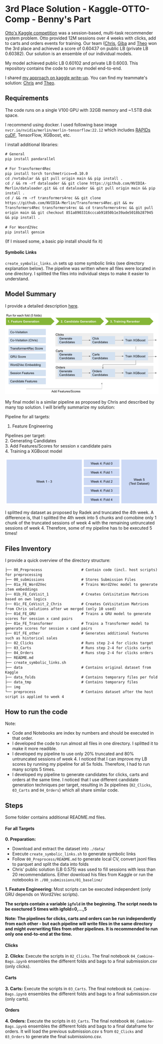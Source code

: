 # 3rd Place Solution - Kaggle-OTTO-Comp - Benny's Part

[Otto's Kaggle competition](https://www.kaggle.com/competitions/otto-recommender-system/) was a session-based, multi-task recommender system problem. Otto provided 12M sessions over 4 weeks with clicks, add to carts and orders events for training. Our team ([Chris](https://www.kaggle.com/cdeotte), [Giba](https://www.kaggle.com/titericz) and [Theo](https://www.kaggle.com/theoviel) won the 3rd place and achieved a score of 0.60437 on public LB (private LB 0.60382). Our solution is an ensemble of our individual models. 

My model achieved public LB 0.60102 and private LB 0.6003. This repository contains the code to run my model end-to-end.

I shared [my approach on kaggle write-up](https://www.kaggle.com/competitions/otto-recommender-system/discussion/386497). You can find my teammate's solution: [Chris](https://www.kaggle.com/competitions/otto-recommender-system/discussion/383013) and [Theo](https://www.kaggle.com/competitions/otto-recommender-system/discussion/382975).

## Requirements

The code runs on a single V100 GPU with 32GB memory and ~1.5TB disk space.

I recommend using docker. I used following base image `nvcr.io/nvidia/merlin/merlin-tensorflow:22.12` which includes [RAPIDs cuDF](https://docs.rapids.ai/api/cudf/stable/), TensorFlow, XGBoost, etc.

I install additional libraries:
```
# General
pip install pandarallel

# For Transformer4Rec
pip install torch torchmetrics==0.10.0
cd /nvtabular && git pull origin main && pip install .
cd / && rm -rf dataloader && git clone https://github.com/NVIDIA-Merlin/dataloader.git && cd dataloader && git pull origin main && pip install .
cd / && rm -rf transformers4rec && git clone https://github.com/NVIDIA-Merlin/Transformers4Rec.git && mv Transformers4Rec transformers4rec && cd transformers4rec && git pull origin main && git checkout 851a8903316cccab91850b1e39ade5018b287945 && pip install .

# For Woord2Vec
pip install gensim
```
(If I missed some, a basic pip install should fix it)

#### Symbolic Links

`create_symbolic_links.sh` sets up some symbolic links (see directory explanation below). The pipeline was written where all files were located in one directory. I splitted the files into individual steps to make it easier to understand. 

## Model Summary

I provide a detailed description [here](https://www.kaggle.com/competitions/otto-recommender-system/discussion/386497).

![model](./img/model.png)

My final model is a similar pipeline as proposed by Chris and described by many top solution. I will briefly summarize my solution:

Pipeline for all targets:<br>
1. Feature Engineering<br>

Pipelines per target:<br>
2. Generating Candidates<br>
3. Add Features/Scores for session x candidate pairs<br>
4. Training a XGBoost model<br>

![model](./img/datasplit.png)

I splitted my dataset as proposed by Radek and truncated the 4th week. A difference is, that I splitted the 4th week into 5 chunks and comobine only 1 chunk of the truncated sessions of week 4 with the remaining untruncated sessions of week 4. Therefore, some of my pipeline has to be executed 5 times!

## Files Inventory

I provide a quick overview of the directory structure:

```
├── 00_Preprocess                  # Contain code (incl. host scripts) for preprocessing
├── 00_submissions                 # Stores Submission Files
├── 01a_FE_Word2Vec                # Trains Word2Vec model to generate item embeddings
├── 01b_FE_CoVisit_1               # Creates CoVisitation Matrices based on own logics
├── 01c_FE_CoVisit_2_Chris         # Creates CoVisitation Matrices from Chris solutions after we merged (only 10 used)
├── 01d_FE_GRU                     # Trains a GRU model to generate scores for session x cand pairs
├── 01e_FE_Transformer             # Trains a Transformer model to generate scores for session x cand pairs
├── 01f_FE_other                   # Generates additional features such as historical sales
├── 02_Clicks                      # Runs step 2-4 for clicks target
├── 03_Carts                       # Runs step 2-4 for clicks carts
├── 04_Orders                      # Runs step 2-4 for clicks orders
├── README.md
├── create_symbolic_links.sh
├── data                           # Contains original dataset from Kaggle
├── data_folds                     # Contains temporary files per fold
├── data_tmp                       # Contains temporary files
├── img
└── preprocess                     # Contains dataset after the host script is applied to week 4
```

## How to run the code

Note:
- Code and Notebooks are index by numbers and should be executed in that order.
- I developed the code to run almost all files in one directory. I splitted it to make it more readible.
- I developed my pipeline to use only 20% truncated and 80% untruncated sessions of week 4. I noticed that I can improve my LB scores by running my pipeline for all 5x folds. Therefore, I had to run many scripts 5 times.
- I developed my pipeline to generate candidates for clicks, carts and orders at the same time. I noticed that I use different candidate generation techniques per target, resulting in 3x pipelines (`02_Clicks`, `03_Carts` and `04_Orders`) which all share similar code.

## Steps

Some folder contains additional README.md files.

#### For all Targets 

**0. Preparation:**
- Download and extract the dataset into `./data/`
- Execute `create_symbolic_links.sh` to generate symbolic links
- Follow `00_Preprocess/README.md` to generate local CV, convert jsonl files to parquet and split the data into folds
- Chris' public solution (LB 0.575) was used to fill sessions with less than 20 recommendations. Either download his files from Kaggle or run the notebooks in `./00_submissions/01_baseline/`

**1. Feature Engineering:**
Most scripts can be executed independent (only GRU depends on Word2Vec scripts). 

**The scripts contain a variable `igfold` in the beginning. The script needs to be exectured 5 times with igfold=0,...,5**

**Note: The pipelines for clicks, carts and orders can be run independently from each other - but each pipeline will write files in the same directory and might overwriting files from other pipelines. It is recommended to run only one end-to-end at the time.**

#### Clicks

**2. Clicks:**
Execute the scripts in `02_Clicks`. The final notebook `04_Combine-Bags.ipynb` ensembles the different folds and bags to a final submission.csv (only clicks).

#### Carts

**3. Carts:**
Execute the scripts in `03_Carts`. The final notebook `04_Combine-Bags.ipynb` ensembles the different folds and bags to a final submission.csv (only carts).

#### Orders

**4. Orders:**
Execute the scripts in `03_Carts`. The final notebook `06_Combine-Bags.ipynb` ensembles the different folds and bags to a final dataframe for orders. It will load the previous submission.csv s from `02_Clicks` and `03_Orders` to generate the final submissiono.csv.



